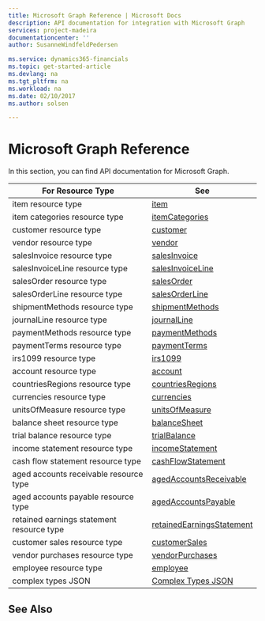 ```yaml
---
title: Microsoft Graph Reference | Microsoft Docs
description: API documentation for integration with Microsoft Graph
services: project-madeira
documentationcenter: ''
author: SusanneWindfeldPedersen

ms.service: dynamics365-financials
ms.topic: get-started-article
ms.devlang: na
ms.tgt_pltfrm: na
ms.workload: na
ms.date: 02/10/2017
ms.author: solsen

---
```

# Microsoft Graph Reference
In this section, you can find API documentation for Microsoft Graph.

|For Resource Type|See|
|-----------------|---|
|item resource type|[item](../api/dynamics_item.md)|
|item categories resource type|[itemCategories](../api/dynamics_itemcategories.md)|
|customer resource type|[customer](../api/dynamics_customer.md)|
|vendor resource type|[vendor](../api/dynamics_vendor.md)|
|salesInvoice resource type|[salesInvoice](../api/dynamics_salesinvoice.md)|
|salesInvoiceLine resource type|[salesInvoiceLine](../api/dynamics_salesinvoiceline.md)|
|salesOrder resource type|[salesOrder](../api/dynamics_salesorder.md)|
|salesOrderLine resource type|[salesOrderLine](../api/dynamics_salesorderline.md)|
|shipmentMethods resource type|[shipmentMethods](../api/dynamics_shipmentmethods.md)|
|journalLine resource type|[journalLine](../api/dynamics_journalline.md)|
|paymentMethods resource type|[paymentMethods](../api/dynamics_paymentmethods.md)|
|paymentTerms resource type|[paymentTerms](../api/dynamics_paymentterms.md)|
|irs1099 resource type|[irs1099](../api/dynamics_irs1099.md)|
|account resource type|[account](../api/dynamics_account.md)|
|countriesRegions resource type|[countriesRegions](../api/dynamics_countriesregions.md)|
|currencies resource type|[currencies](../api/dynamics_currencies.md)|
|unitsOfMeasure resource type|[unitsOfMeasure](../api/dynamics_unitsofmeasure.md)|
|balance sheet resource type|[balanceSheet](../api/dynamics_balancesheet.md)|
|trial balance resource type|[trialBalance](../api/dynamics_trialbalance.md)|
|income statement resource type|[incomeStatement](../api/dynamics_incomestatement.md)|
|cash flow statement resource type|[cashFlowStatement](../api/dynamics_cashflowstatement.md)|
|aged accounts receivable resource type|[agedAccountsReceivable](../api/dynamics_agedaccountsreceivable.md)|
|aged accounts payable resource type|[agedAccountsPayable](../api/dynamics_agedaccountspayable.md)|
|retained earnings statement resource type|[retainedEarningsStatement](../api/dynamics_retainedearningsstatement.md)|
|customer sales resource type|[customerSales](../api/dynamics_customersales.md)|
|vendor purchases resource type|[vendorPurchases](../api/dynamics_vendorpurchases.md)|
|employee resource type|[employee](../api/dynamics_employee.md)|
|complex types JSON|[Complex Types JSON](../api/dynamics_complex_types.md)|

## See Also
